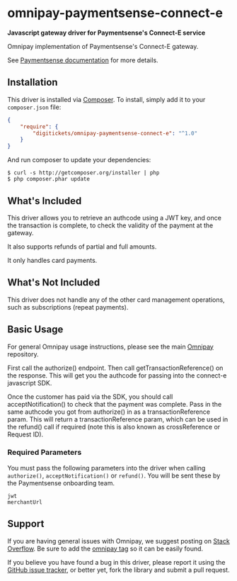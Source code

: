 # omnipay-paymentsense-connect-e

**Javascript gateway driver for Paymentsense's Connect-E service**

Omnipay implementation of Paymentsense's Connect-E gateway.

See [Paymentsense documentation](https://docs.connect.paymentsense.cloud/ConnectE/GettingStarted) for more details.

## Installation

This driver is installed via [Composer](http://getcomposer.org/). To install, simply add it
to your `composer.json` file:

```json
{
    "require": {
        "digitickets/omnipay-paymentsense-connect-e": "^1.0"
    }
}
```

And run composer to update your dependencies:

    $ curl -s http://getcomposer.org/installer | php
    $ php composer.phar update

## What's Included

This driver allows you to retrieve an authcode using a JWT key, and once the transaction is complete, to check the validity of the payment at the gateway.

It also supports refunds of partial and full amounts.

It only handles card payments.

## What's Not Included

This driver does not handle any of the other card management operations, such as subscriptions (repeat payments).

## Basic Usage

For general Omnipay usage instructions, please see the main [Omnipay](https://github.com/omnipay/omnipay)
repository.

First call the authorize() endpoint. Then call getTransactionReference() on the response. This will get you the authcode for passing into the connect-e javascript SDK.

Once the customer has paid via the SDK, you should call acceptNotification() to check that the payment was complete. Pass in the same authcode you got from authorize() in as a transactionReference param. This will return a transactionReference param, which can be used in the refund() call if
required (note this is also known as crossReference or Request ID).

### Required Parameters

You must pass the following parameters into the driver when calling `authorize()`, `acceptNotification()` or `refund()`. You will be sent these by the Paymentsense onboarding team.

```
jwt
merchantUrl
```

## Support

If you are having general issues with Omnipay, we suggest posting on
[Stack Overflow](http://stackoverflow.com/). Be sure to add the
[omnipay tag](http://stackoverflow.com/questions/tagged/omnipay) so it can be easily found.

If you believe you have found a bug in this driver, please report it using the [GitHub issue tracker](https://github.com/digitickets/omnipay-pay360-hosted-cashier/issues),
or better yet, fork the library and submit a pull request.
